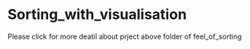 # Sorting_with_visualisation
Please click for more deatil about prject above folder of feel_of_sorting
